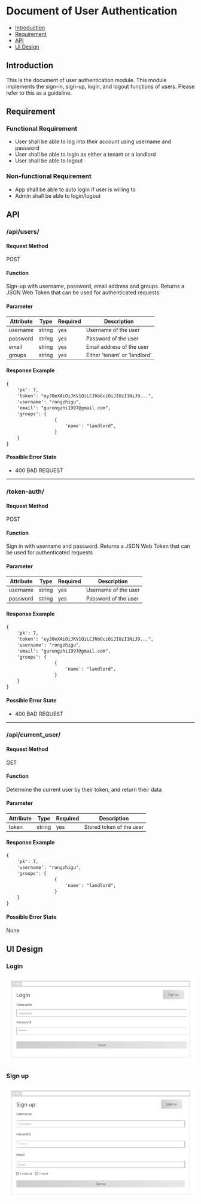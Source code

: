 # Document of User Authentication
- [Introduction](#intro)
- [Requirement](#req)
- [API](#api)
- [UI Design](#ui)


## <a name="intro">Introduction</a>
This is the document of user authentication module. This module
implements the sign-in, sign-up, login, and logout functions of 
users. Please refer to this as a guideline. 

## <a name="req">Requirement</a>
### Functional Requirement
- User shall be able to log into their account using username and password
- User shall be able to login as either a tenant or a landlord 
- User shall be able to logout

### Non-functional Requirement
- App shall be able to auto login if user is willing to
- Admin shall be able to login/logout

## <a name="api">API</a>
### /api/users/

#### Request Method
POST

#### Function
Sign-up with username, password, email address and groups. Returns a JSON Web Token 
that can be used for authenticated requests

#### Parameter
| Attribute | Type     | Required | Description|
| ---       |  ------  |--------- |----------- |
| username|  string  | yes      |Username of the user|
| password |  string  | yes      |Password of the user|
| email |  string  | yes      |Email address of the user|
| groups |  string  | yes      |Either 'tenant' or 'landlord'|


#### Response Example
```
{
    'pk': 7,
    'token': "eyJ0eXAiOiJKV1QiLCJhbGciOiJIUzI1NiJ9...",
    'username': "rongzhigu",
    'email': "gurongzhi1997@gmail.com",
    'groups': {
                  {
                      'name': "landlord",
                  }
    }                               
}
```

#### Possible Error State
- 400 BAD REQUEST

---

### /token-auth/
#### Request Method
POST

#### Function
Sign in with username and password. Returns a JSON Web Token 
that can be used for authenticated requests

#### Parameter

| Attribute | Type     | Required | Description|
| ---       |  ------  |--------- |----------- |
| username|  string  | yes      |Username of the user|
| password |  string  | yes      |Password of the user|


#### Response Example
```
{
    'pk': 7,
    'token': "eyJ0eXAiOiJKV1QiLCJhbGciOiJIUzI1NiJ9...",
    'username': "rongzhigu",
    'email': "gurongzhi1997@gmail.com",
    'groups': {
                  {
                      'name': "landlord",
                  }
    }                               
}
```
#### Possible Error State
- 400 BAD REQUEST

---

### /api/current_user/
#### Request Method
GET

#### Function
Determine the current user by their token, and return their data


#### Parameter

| Attribute | Type     | Required | Description|
| ---       |  ------  |--------- |----------- |
| token|  string  | yes      |Stored token of the user|


#### Response Example
```
{
    'pk': 7,
    'username': "rongzhigu",
    'groups': {
                  {
                      'name': "landlord",
                  }
    }                               
}
```
#### Possible Error State
None


## <a name="ui">UI Design</a>
### Login
![alt text](./UI/Login_UI.png "Login_UI")

### Sign up
![alt text](./UI/Sign_Up_UI.png "Sign_Up_UI")

